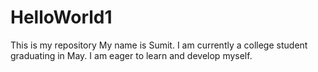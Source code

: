 # HelloWorld1
This is my repository 
My name is Sumit.
  I am currently a college student graduating in May. 
  I am eager to learn and develop myself. 
